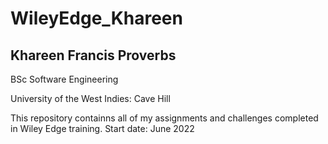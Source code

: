 # WileyEdge_Khareen
<h2>Khareen Francis Proverbs</h2>
BSc Software Engineering

University of the West Indies: Cave Hill

This repository containns all of my assignments and challenges completed in Wiley Edge training. 
Start date: June 2022
